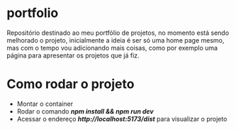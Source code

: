 # portfolio
Repositório destinado ao meu portfólio de projetos, no momento está sendo melhorado o projeto, inicialmente a ideia 
é ser só uma home page mesmo, mas com o tempo vou adicionando mais coisas, como por exemplo uma página para apresentar
os projetos que já fiz.

# Como rodar o projeto
- Montar o container
- Rodar o comando ***npm install && npm run dev***
- Acessar o endereço ***http://localhost:5173/dist*** para visualizar o projeto